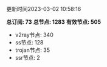 更新时间2023-03-02 10:58:16

**总订阅: 73**
**总节点: 1283**
**有效节点: 505**
- v2ray节点: 340
- ss节点: 128
- trojan节点: 35
- ssr节点: 2
